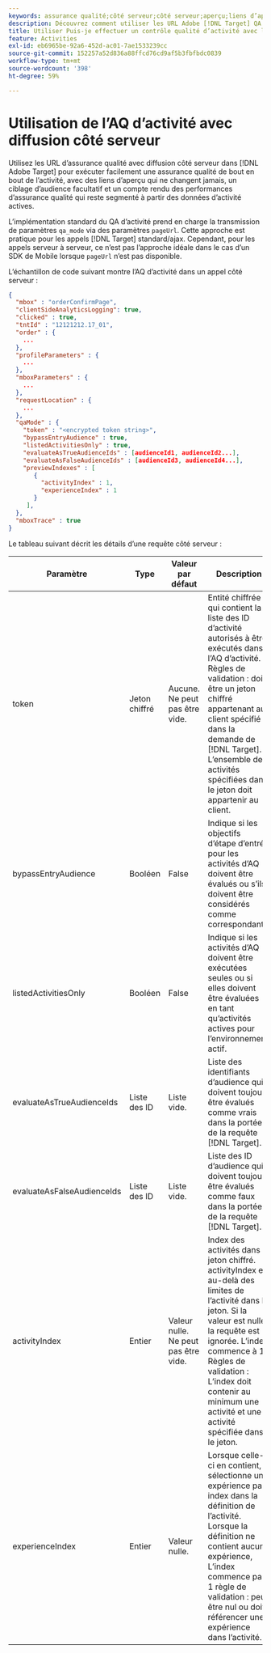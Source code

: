 ```yaml
---
keywords: assurance qualité;côté serveur;côté serveur;aperçu;liens d’aperçu
description: Découvrez comment utiliser les URL Adobe [!DNL Target] QA avec diffusion côté serveur pour exécuter facilement un contrôle qualité d’activité de bout en bout avec des liens d’aperçu qui ne changent jamais, un ciblage d’audience facultatif et un compte rendu des performances d’assurance qualité qui reste segmenté à partir des données d’activité en direct.
title: Utiliser Puis-je effectuer un contrôle qualité d’activité avec la diffusion côté serveur ?
feature: Activities
exl-id: eb6965be-92a6-452d-ac01-7ae1533239cc
source-git-commit: 152257a52d836a88ffcd76cd9af5b3fbfbdc0839
workflow-type: tm+mt
source-wordcount: '398'
ht-degree: 59%

---
```


# Utilisation de l’AQ d’activité avec diffusion côté serveur

Utilisez les URL d’assurance qualité avec diffusion côté serveur dans [!DNL Adobe Target] pour exécuter facilement une assurance qualité de bout en bout de l’activité, avec des liens d’aperçu qui ne changent jamais, un ciblage d’audience facultatif et un compte rendu des performances d’assurance qualité qui reste segmenté à partir des données d’activité actives.

L’implémentation standard du QA d’activité prend en charge la transmission de paramètres `qa_mode` via des paramètres `pageUrl`. Cette approche est pratique pour les appels [!DNL Target] standard/ajax. Cependant, pour les appels serveur à serveur, ce n’est pas l’approche idéale dans le cas d’un SDK de Mobile lorsque `pageUrl` n’est pas disponible.

L’échantillon de code suivant montre l’AQ d’activité dans un appel côté serveur :

```json
{
  "mbox" : "orderConfirmPage",
  "clientSideAnalyticsLogging": true,
  "clicked" : true,
  "tntId" : "12121212.17_01",
  "order" : {
    ...
  },
  "profileParameters" : {
    ...
  },
  "mboxParameters" : {
    ...
  },
  "requestLocation" : {
    ...
  },
  "qaMode" : {
    "token" : "<encrypted token string>",
    "bypassEntryAudience" : true,
    "listedActivitiesOnly" : true,
    "evaluateAsTrueAudienceIds" : [audienceId1, audienceId2...],
    "evaluateAsFalseAudienceIds" : [audienceId3, audienceId4...],
    "previewIndexes" : [
       {
         "activityIndex" : 1,
         "experienceIndex" : 1
       }
     ],
  },
  "mboxTrace" : true
}
```

Le tableau suivant décrit les détails d’une requête côté serveur :

| Paramètre | Type | Valeur par défaut | Description |
|--- |--- |--- |--- |
| token | Jeton chiffré | Aucune.<br>Ne peut pas être vide. | Entité chiffrée qui contient la liste des ID d’activité autorisés à être exécutés dans l’AQ d’activité.<br>Règles de validation : doit être un jeton chiffré appartenant au client spécifié dans la demande de [!DNL Target]. L’ensemble des activités spécifiées dans le jeton doit appartenir au client. |
| bypassEntryAudience | Booléen | False | Indique si les objectifs d’étape d’entrée pour les activités d’AQ doivent être évalués ou s’ils doivent être considérés comme correspondants. |
| listedActivitiesOnly | Booléen | False | Indique si les activités d’AQ doivent être exécutées seules ou si elles doivent être évaluées en tant qu’activités actives pour l’environnement actif. |
| evaluateAsTrueAudienceIds | Liste des ID | Liste vide. | Liste des identifiants d’audience qui doivent toujours être évalués comme vrais dans la portée de la requête [!DNL Target]. |
| evaluateAsFalseAudienceIds | Liste des ID | Liste vide. | Liste des ID d’audience qui doivent toujours être évalués comme faux dans la portée de la requête [!DNL Target]. |
| activityIndex | Entier | Valeur nulle.<br>Ne peut pas être vide. | Index des activités dans le jeton chiffré. activityIndex est au-delà des limites de l’activité dans le jeton. Si la valeur est nulle, la requête est ignorée. L’index commence à 1.<br>Règles de validation : L’index doit contenir au minimum une activité et une activité spécifiée dans le jeton. |
| experienceIndex | Entier | Valeur nulle. | Lorsque celle-ci en contient, sélectionne une expérience par index dans la définition de l’activité. Lorsque la définition ne contient aucune expérience, L’index commence par 1 règle de validation : peut être nul ou doit référencer une expérience dans l’activité. |

